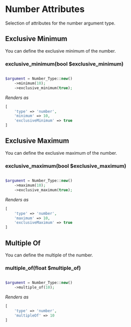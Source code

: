# Number Attributes

Selection of attributes for the number argument type.

## Exclusive Minimum

You can define the exclusive minimum of the number.

### exclusive_minimum(bool $exclusive_minimum)

```php

$argument = Number_Type::new()
    ->minimum(10);
    ->exclusive_minimum(true);
```

*Renders as* 

```php
[
    'type' => 'number',
    'minimum' => 10,
    'exclusiveMinimum' => true
]
```

## Exclusive Maximum

You can define the exclusive maximum of the number.

### exclusive_maximum(bool $exclusive_maximum)

```php

$argument = Number_Type::new()
    ->maximum(10);
    ->exclusive_maximum(true);
```

*Renders as* 

```php
[
    'type' => 'number',
    'maximum' => 10,
    'exclusiveMaximum' => true
]
```

## Multiple Of

You can define the multiple of the number.

### multiple_of(float $multiple_of)

```php

$argument = Number_Type::new()
    ->multiple_of(10);
```

*Renders as* 

```php
[
    'type' => 'number',
    'multipleOf' => 10
]
```



```php